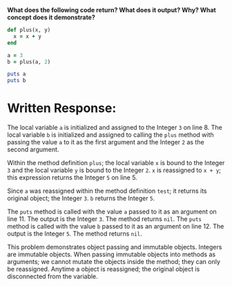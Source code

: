 **What does the following code return? What does it output? Why? What concept does it demonstrate?**

```ruby
def plus(x, y)
  x = x + y
end

a = 3
b = plus(a, 2)

puts a
puts b
```
# Written Response:

The local variable `a` is initialized and assigned to the Integer `3` on line 8. The local variable `b` is initialized and assigned to calling the `plus` method with passing the value `a` to it as the first argument and the Integer `2` as the second argument.

Within the method definition `plus`; the local variable `x` is bound to the Integer `3` and the local variable `y` is bound to the Integer `2`.
`x` is reassigned to `x + y`; this expression returns the Integer `5` on line 5.

Since `a` was reassigned within the method definition `test`; it returns its original object; the Integer `3`.
`b` returns the Integer `5`.

The `puts` method is called with the value `a` passed to it as an argument on line 11. The output is the Integer `3`. The method returns `nil`.
The `puts` method is called with the value `b` passed to it as an argument on line 12. The output is the Integer `5`. The method returns `nil`.

This problem demonstrates object passing and immutable objects. Integers are immutable objects. When passing immutable objects into methods as arguments; we cannot mutate the objects inside the method; they can only be reassigned. Anytime a object is reassigned; the original object is disconnected from the variable.